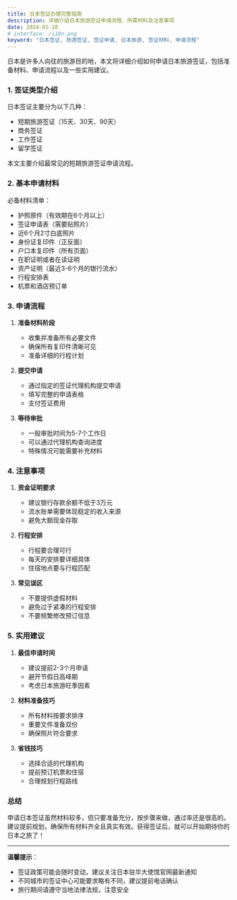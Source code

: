 ```yaml
---
title: 日本签证办理完整指南
description: 详细介绍日本旅游签证申请流程、所需材料及注意事项
date: 2024-01-10
# interface: /i18n.png
keyword: "日本签证, 旅游签证, 签证申请, 日本旅游, 签证材料, 申请流程"
---
```


日本是许多人向往的旅游目的地，本文将详细介绍如何申请日本旅游签证，包括准备材料、申请流程以及一些实用建议。

### 1. **签证类型介绍**

日本签证主要分为以下几种：
- 短期旅游签证（15天、30天、90天）
- 商务签证
- 工作签证
- 留学签证

本文主要介绍最常见的短期旅游签证申请流程。

### 2. **基本申请材料**

必备材料清单：
- 护照原件（有效期在6个月以上）
- 签证申请表（需要贴照片）
- 近6个月2寸白底照片
- 身份证复印件（正反面）
- 户口本复印件（所有页面）
- 在职证明或者在读证明
- 资产证明（最近3-6个月的银行流水）
- 行程安排表
- 机票和酒店预订单

### 3. **申请流程**

1. **准备材料阶段**
   - 收集并准备所有必要文件
   - 确保所有复印件清晰可见
   - 准备详细的行程计划

2. **提交申请**
   - 通过指定的签证代理机构提交申请
   - 填写完整的申请表格
   - 支付签证费用

3. **等待审批**
   - 一般审批时间为5-7个工作日
   - 可以通过代理机构查询进度
   - 特殊情况可能需要补充材料

### 4. **注意事项**

1. **资金证明要求**
   - 建议银行存款余额不低于3万元
   - 流水账单需要体现稳定的收入来源
   - 避免大额现金存取

2. **行程安排**
   - 行程要合理可行
   - 每天的安排要详细具体
   - 住宿地点要与行程匹配

3. **常见误区**
   - 不要提供虚假材料
   - 避免过于紧凑的行程安排
   - 不要频繁修改预订信息

### 5. **实用建议**

1. **最佳申请时间**
   - 建议提前2-3个月申请
   - 避开节假日高峰期
   - 考虑日本旅游旺季因素

2. **材料准备技巧**
   - 所有材料按要求排序
   - 重要文件准备双份
   - 确保照片符合要求

3. **省钱技巧**
   - 选择合适的代理机构
   - 提前预订机票和住宿
   - 合理规划行程路线

### 总结

申请日本签证虽然材料较多，但只要准备充分，按步骤来做，通过率还是很高的。建议提前规划，确保所有材料齐全且真实有效。获得签证后，就可以开始期待你的日本之旅了！

---

**温馨提示**：
- 签证政策可能会随时变动，建议关注日本驻华大使馆官网最新通知
- 不同城市的签证中心可能要求略有不同，建议提前电话确认
- 旅行期间请遵守当地法律法规，注意安全 